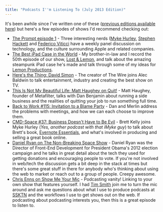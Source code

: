 ```yaml
---
title: "Podcasts I''m Listening To (July 2013 Edition)"
---
```

<p>It's been awhile since I've written one of these (<a href="https://chrisenns.com/tag/podcast-recommendations/">previous editions available here</a>) but here's a few episodes of shows I'd recommend checking out:</p>
<ul>
<li><a href="https://5by5.tv/prompt/1">The Prompt episode 1</a> - Three interesting nerds (<a href="https://5by5.tv/people/myke-hurley">Myke Hurley</a>, <a href="https://512pixels.net">Stephen Hackett</a> and <a href="https://www.macstories.net">Federico Viticci</a> have a weekly panel discussion on technology, and the culture surrounding Apple and related companies.</li>
<li><a href="https://www.ssktn.com/lal/050-the-best-ipad-case-in-the-world/">The Best iPad Case in the World</a> - My brother-in-law and I record the 50th episode of our show, <a href="https://www.ssktn.com/category/lal/">Lost &amp; Lemon</a>, and talk about the amazing steampunk iPad case he's made and talk through some of my ideas for <a href="https://www.lemonproductions.ca">Lemon Productions</a>.</li>
<li><a href="https://www.wnyc.org/shows/heresthething/2013/jun/10/">Here's the Thing: David Simon</a> - The creator of The Wire joins Alec Baldwin to talk entertainment, industry and creating the best show on TV.</li>
<li><a href="https://5by5.tv/quit/26">This Is Not My Beautiful Life: Matt Haughey on Quit!</a> - Matt Haughey, founder of Metafilter, talks with Dan Benjamin about running a side business and the realities of quitting your job to run something full time.</li>
<li><a href="https://5by5.tv/b2w/115">Back to Work #115: Invitation to a Blame Party</a> - Dan and Merlin address the problems with meetings, and how we can each choose to improve them.</li>
<li><a href="https://5by5.tv/cmdspace/37">CMD-Space #37: Business Doesn't Have to Be Evil</a> - Brett Kelly joins Myke Hurley (<em>Yes, another podcast with that iMyke guy</em>) to talk about Brett's book, <a href="https://members.nerdgap.com/order-evernote-essentials/">Evernote Essentials</a>, and what's involved in producing and selling a great book online.</li>
<li><a href="https://nonbreakingspace.tv/daniel-ryan/">Daniel Ryan on The Non-Breaking Space Show</a> - Daniel Ryan was the Director of Front-End Development for President Obama's 2012 election campaign and he talks in great detail about the tech they used for getting donations and encouraging people to vote. If you're not involved in web/tech the discussion gets a bit deep in the stack at times but there's some great stuff in there for anybody who's thinking about using the web to market or reach out to a group of people. Creepy awesome.</li>
<li><a href="https://www.ssktn.com/smym/chris-enns-ssktn/">Chris Enns on Show Me Your Mic</a> - Podcasting vanity! Linking to your own show that features yourself. I had <a href="https://timothybsmith.com">Tim Smith</a> join me to turn the mic around and ask me questions about what I use to produce podcasts at <a href="https://www.ssktn.com">SSKTN</a> and the workflows I use to get shows out on the web. If podcasting about podcasting interests you, then this is a great episode to listen to.</li>
</ul>
